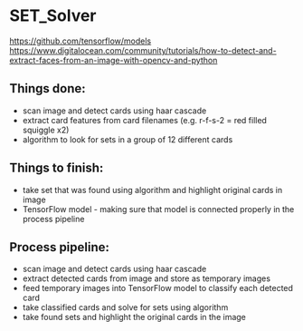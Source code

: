 # SET_Solver
https://github.com/tensorflow/models
https://www.digitalocean.com/community/tutorials/how-to-detect-and-extract-faces-from-an-image-with-opencv-and-python

## Things done:
- scan image and detect cards using haar cascade
- extract card features from card filenames (e.g. r-f-s-2 = red filled squiggle x2)
- algorithm to look for sets in a group of 12 different cards

## Things to finish:
- take set that was found using algorithm and highlight original cards in image
- TensorFlow model - making sure that model is connected properly in the process pipeline

## Process pipeline:
- scan image and detect cards using haar cascade
- extract detected cards from image and store as temporary images
- feed temporary images into TensorFlow model to classify each detected card
- take classified cards and solve for sets using algorithm
- take found sets and highlight the original cards in the image


